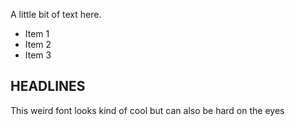 A little bit of text here.

* Item 1
* Item 2
* Item 3

## HEADLINES

This weird font looks kind of cool but can also be hard on the eyes
